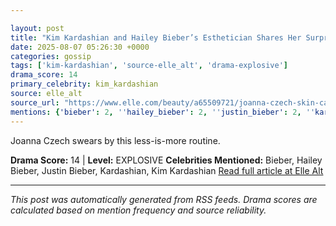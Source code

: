```yaml
---

layout: post
title: "Kim Kardashian and Hailey Bieber’s Esthetician Shares Her Surprisingly Simple Skin Care Regimen"
date: 2025-08-07 05:26:30 +0000
categories: gossip
tags: ['kim-kardashian', 'source-elle_alt', 'drama-explosive']
drama_score: 14
primary_celebrity: kim_kardashian
source: elle_alt
source_url: "https://www.elle.com/beauty/a65509721/joanna-czech-skin-care-tips-interview/"
mentions: {'bieber': 2, ''hailey_bieber': 2, ''justin_bieber': 2, ''kardashian': 2, ''kim_kardashian': 6}
---
```


Joanna Czech swears by this less-is-more routine.

**Drama Score:** 14 | **Level:** EXPLOSIVE **Celebrities Mentioned:** Bieber, Hailey Bieber, Justin Bieber, Kardashian, Kim Kardashian [Read full article at Elle Alt](https://www.elle.com/beauty/a65509721/joanna-czech-skin-care-tips-interview/)

---

*This post was automatically generated from RSS feeds. Drama scores are calculated based on mention frequency and source reliability.*
